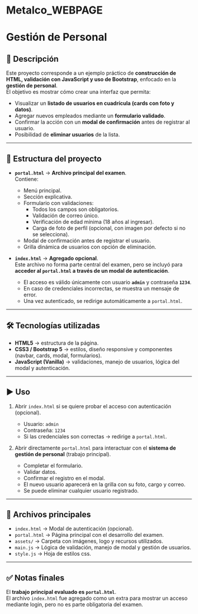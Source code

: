 ﻿# Metalco_WEBPAGE
# Gestión de Personal

## 📌 Descripción
Este proyecto corresponde a un ejemplo práctico de **construcción de HTML, validación con JavaScript y uso de Bootstrap**, enfocado en la **gestión de personal**.  
El objetivo es mostrar cómo crear una interfaz que permita:

- Visualizar un **listado de usuarios en cuadrícula (cards con foto y datos)**.  
- Agregar nuevos empleados mediante un **formulario validado**.  
- Confirmar la acción con un **modal de confirmación** antes de registrar al usuario.  
- Posibilidad de **eliminar usuarios** de la lista.

---

## 🚩 Estructura del proyecto
- **`portal.html`** → **Archivo principal del examen**.  
  Contiene:
  - Menú principal.  
  - Sección explicativa.  
  - Formulario con validaciones:
    - Todos los campos son obligatorios.  
    - Validación de correo único.  
    - Verificación de edad mínima (18 años al ingresar).  
    - Carga de foto de perfil (opcional, con imagen por defecto si no se selecciona).  
  - Modal de confirmación antes de registrar el usuario.  
  - Grilla dinámica de usuarios con opción de eliminación.  

- **`index.html`** → **Agregado opcional**.  
  Este archivo no forma parte central del examen, pero se incluyó para **acceder al `portal.html` a través de un modal de autenticación**.  
  - El acceso es válido únicamente con usuario **`admin`** y contraseña **`1234`**.  
  - En caso de credenciales incorrectas, se muestra un mensaje de error.  
  - Una vez autenticado, se redirige automáticamente a `portal.html`.

---

## 🛠️ Tecnologías utilizadas
- **HTML5** → estructura de la página.  
- **CSS3 / Bootstrap 5** → estilos, diseño responsive y componentes (navbar, cards, modal, formularios).  
- **JavaScript (Vanilla)** → validaciones, manejo de usuarios, lógica del modal y autenticación.  

---

## ▶️ Uso
1. Abrir `index.html` si se quiere probar el acceso con autenticación (opcional).  
   - Usuario: `admin`  
   - Contraseña: `1234`  
   - Si las credenciales son correctas → redirige a `portal.html`.  

2. Abrir directamente `portal.html` para interactuar con el **sistema de gestión de personal** (trabajo principal).  
   - Completar el formulario.  
   - Validar datos.  
   - Confirmar el registro en el modal.  
   - El nuevo usuario aparecerá en la grilla con su foto, cargo y correo.  
   - Se puede eliminar cualquier usuario registrado.  

---

## 📂 Archivos principales
- `index.html` → Modal de autenticación (opcional).  
- `portal.html` → Página principal con el desarrollo del examen.  
- `assets/` → Carpeta con imágenes, logo y recursos utilizados.  
- `main.js` → Lógica de validación, manejo de modal y gestión de usuarios.  
- `style.js` → Hoja de estilos css.  
---

## ✅ Notas finales
El **trabajo principal evaluado es `portal.html`**.  
El archivo `index.html` fue agregado como un extra para mostrar un acceso mediante login, pero no es parte obligatoria del examen.  

